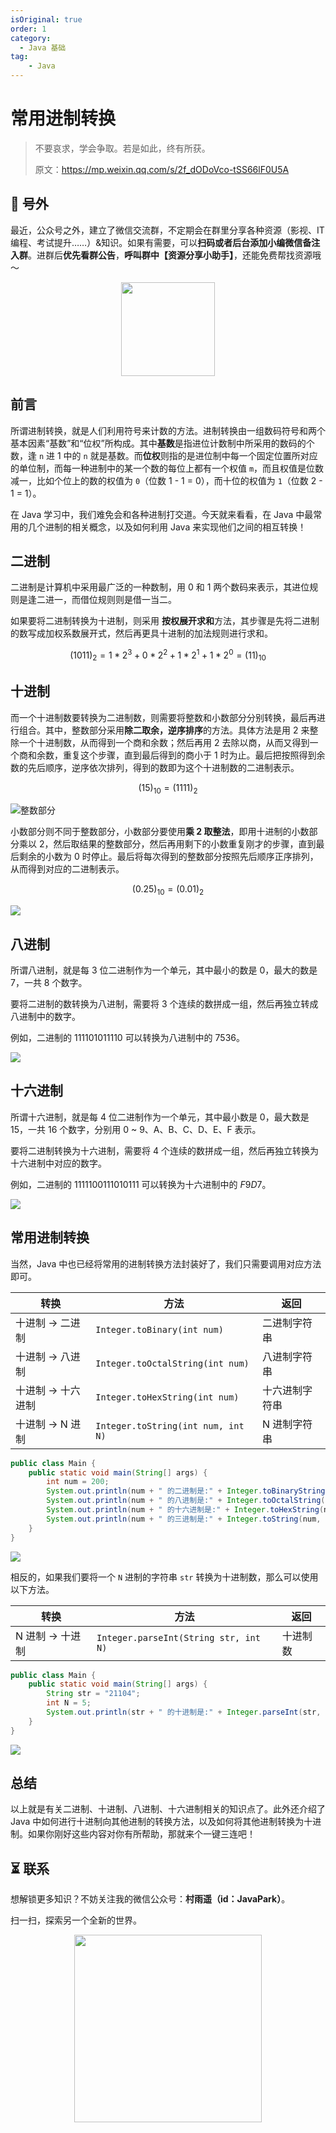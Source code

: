 ```yaml
---
isOriginal: true
order: 1
category:
  - Java 基础
tag: 
    - Java
---
```

# 常用进制转换

> 不要哀求，学会争取。若是如此，终有所获。
> 
> 原文：https://mp.weixin.qq.com/s/2f_dODoVco-tSS66lF0U5A


## 🎈 号外

最近，公众号之外，建立了微信交流群，不定期会在群里分享各种资源（影视、IT 编程、考试提升……）&知识。如果有需要，可以**扫码或者后台添加小编微信备注入群**。进群后**优先看群公告**，**呼叫群中【资源分享小助手】**，还能免费帮找资源哦～

<center>
<img src="/contact/wxgroup.jpg" width="150"> 
</center>


## 前言

所谓进制转换，就是人们利用符号来计数的方法。进制转换由一组数码符号和两个基本因素“基数”和“位权”所构成。其中**基数**是指进位计数制中所采用的数码的个数，逢 `n` 进 1 中的 `n` 就是基数。而**位权**则指的是进位制中每一个固定位置所对应的单位制，而每一种进制中的某一个数的每位上都有一个权值 `m`，而且权值是位数减一，比如个位上的数的权值为 `0`（位数 1 - 1 = 0），而十位的权值为 `1`（位数 2 - 1 = 1）。

在 Java 学习中，我们难免会和各种进制打交道。今天就来看看，在 Java 中最常用的几个进制的相关概念，以及如何利用 Java 来实现他们之间的相互转换！

## 二进制

二进制是计算机中采用最广泛的一种数制，用 0 和 1 两个数码来表示，其进位规则是逢二进一，而借位规则则是借一当二。

如果要将二进制转换为十进制，则采用 **按权展开求和**方法，其步骤是先将二进制的数写成加权系数展开式，然后再更具十进制的加法规则进行求和。

$$(1011)_2=1*2^3+0*2^2+1*2^1+1*2^0 = (11)_{10}$$

## 十进制

而一个十进制数要转换为二进制数，则需要将整数和小数部分分别转换，最后再进行组合。其中，整数部分采用**除二取余，逆序排序**的方法。具体方法是用 2 来整除一个十进制数，从而得到一个商和余数；然后再用 2 去除以商，从而又得到一个商和余数，重复这个步骤，直到最后得到的商小于 1 时为止。最后把按照得到余数的先后顺序，逆序依次排列，得到的数即为这个十进制数的二进制表示。

$$(15)_{10}=(1111)_2$$

![整数部分](./assets/20220705-binary-convert/int.png)

小数部分则不同于整数部分，小数部分要使用**乘 2 取整法**，即用十进制的小数部分乘以 2，然后取结果的整数部分，然后再用剩下的小数重复刚才的步骤，直到最后剩余的小数为 0 时停止。最后将每次得到的整数部分按照先后顺序正序排列，从而得到对应的二进制表示。

$$(0.25)_{10}=(0.01)_2$$

![](./assets/20220705-binary-convert/decimal.png)

## 八进制

所谓八进制，就是每 3 位二进制作为一个单元，其中最小的数是 0，最大的数是 7，一共 8 个数字。

要将二进制的数转换为八进制，需要将 3 个连续的数拼成一组，然后再独立转成八进制中的数字。

例如，二进制的 $111101011110$ 可以转换为八进制中的 $7536$。

![](./assets/20220705-binary-convert/8.png)

## 十六进制

所谓十六进制，就是每 4 位二进制作为一个单元，其中最小数是 0，最大数是 15，一共 16 个数字，分别用 0 ~ 9、A、B、C、D、E、F 表示。

要将二进制转换为十六进制，需要将 4 个连续的数拼成一组，然后再独立转换为十六进制中对应的数字。

例如，二进制的 $1111100111010111$ 可以转换为十六进制中的 $F9D7$。

![](./assets/20220705-binary-convert/16.png)

## 常用进制转换

当然，Java 中也已经将常用的进制转换方法封装好了，我们只需要调用对应方法即可。

| 转换               | 方法                               | 返回           |
| ------------------ | ---------------------------------- | -------------- |
| 十进制 -> 二进制   | `Integer.toBinary(int num)`        | 二进制字符串   |
| 十进制 -> 八进制   | `Integer.toOctalString(int num)`   | 八进制字符串   |
| 十进制 -> 十六进制 | `Integer.toHexString(int num)`     | 十六进制字符串 |
| 十进制 -> N 进制   | `Integer.toString(int num, int N)` | N 进制字符串   |

```java
public class Main {
	public static void main(String[] args) {
		int num = 200;
        System.out.println(num + " 的二进制是:" + Integer.toBinaryString(num));
        System.out.println(num + " 的八进制是:" + Integer.toOctalString(num));
        System.out.println(num + " 的十六进制是:" + Integer.toHexString(num));
        System.out.println(num + " 的三进制是:" + Integer.toString(num, 3));
	}
}
```

![](./assets/20220705-binary-convert/parse-200.png)

相反的，如果我们要将一个 `N` 进制的字符串 `str` 转换为十进制数，那么可以使用以下方法。

| 转换             | 方法                                  | 返回     |
| ---------------- | ------------------------------------- | -------- |
| N 进制 -> 十进制 | `Integer.parseInt(String str, int N)` | 十进制数 |

```java
public class Main {
	public static void main(String[] args) {
		String str = "21104";
        int N = 5;
        System.out.println(str + " 的十进制是:" + Integer.parseInt(str, N));
 	}
}
```

![](./assets/20220705-binary-convert/n210.png)

## 总结

以上就是有关二进制、十进制、八进制、十六进制相关的知识点了。此外还介绍了 Java 中如何进行十进制向其他进制的转换方法，以及如何将其他进制转换为十进制。如果你刚好这些内容对你有所帮助，那就来个一键三连吧！

## ⏳ 联系

想解锁更多知识？不妨关注我的微信公众号：**村雨遥（id：JavaPark）**。

扫一扫，探索另一个全新的世界。

<center>
<img src="/contact/contact.png" width="300">
</center>
